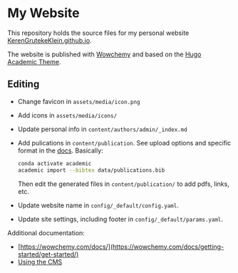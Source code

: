 
# My Website

This repository holds the source files for my personal website [KerenGrutekeKlein.github.io](https://YoavMeiri.github.io).

The website is published with [Wowchemy](https://wowchemy.com/) and based on the [Hugo Academic Theme](https://github.com/wowchemy/starter-hugo-academic).

## Editing

* Change favicon in `assets/media/icon.png`
* Add icons in `assets/media/icons/`
* Update personal info in `content/authors/admin/_index.md`
* Add pulications in `content/publication`. See upload options and specific format in the [docs](https://wowchemy.com/docs/content/publications/). Basically:

    ```bash
    conda activate academic
    academic import --bibtex data/publications.bib
    ```

    Then edit the generated files in `content/publication/` to add pdfs, links, etc.

* Update website name in `config/_default/config.yaml`.
* Update site settings, including footer in `config/_default/params.yaml`.

Additional documentation:

* [https://wowchemy.com/docs/](https://wowchemy.com/docs/getting-started/get-started/)
* [Using the CMS](https://wowchemy.com/docs/getting-started/hugo-cms/)
